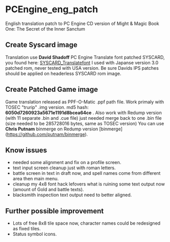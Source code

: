 # PCEngine_eng_patch
English translation patch to PC Engine CD version of Might &amp; Magic Book One: The Secret of the Inner Sanctum

## Create Syscard image
Translation use **David Shadoff** PC Engine Translate font patched SYSCARD, you found here: [SYSCARD_Translatefont](https://github.com/dshadoff/SYSCARD_Translatefont)
I used with Japanse version 3.0 patched rom, never tested with USA version. Be sure Davids IPS patches should be applied on headerless SYSCARD rom image.

## Create Patched Game image
Game translation released as PPF-O-Matic .ppf path file. Work primaly with TOSEC "trurip" .img version. md5 hash: **6050d7260923a5671e1191d8bcea64ce** .
Also work with Redump version (with 11 separate .bin and .cue file) just needed merge back to one .bin file (size needed to be 285728016 bytes, same as TOSEC version)
You  can use **Chris Putnam** binmerge on Redump version [binmerge] (https://github.com/putnam/binmerge).

## Know issues
- needed some alignment and fix on a profile screen.
- text input screen cleanup just with roman letters.
- battle screen in text in draft now, and spell names come from different area then main menu.
- cleanup my 4x8 font hack lefovers what is ruining some text output now (amount of Gold and battle texts).
- blacksmith inspection text output need to better aligned.

## Further possible improvement
- Lots of free 8x8 tile space now, character names could be redesigned as fixed tiles.
- Status symbol icons.